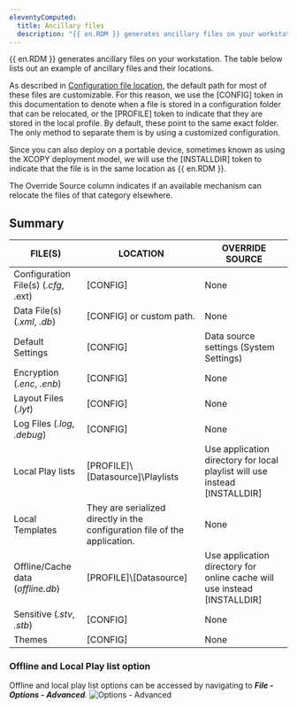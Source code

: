```yaml
---
eleventyComputed:
  title: Ancillary files
  description: "{{ en.RDM }} generates ancillary files on your workstation. The table below lists out an example of ancillary files and their locations."
---
```

{{ en.RDM }} generates ancillary files on your workstation. The table below lists out an example of ancillary files and their locations.

As described in [Configuration file location](/rdm/windows/installation/client/configuration-file-location/), the default path for most of these files are customizable. For this reason, we use the [CONFIG] token in this documentation to denote when a file is stored in a configuration folder that can be relocated, or the [PROFILE] token to indicate that they are stored in the local profile. By default, these point to the same exact folder. The only method to separate them is by using a customized configuration.

Since you can also deploy on a portable device, sometimes known as using the XCOPY deployment model, we will use the [INSTALLDIR] token to indicate that the file is in the same location as {{ en.RDM }}.

The Override Source column indicates if an available mechanism can relocate the files of that category elsewhere.

## Summary

| FILE(S) | LOCATION | OVERRIDE SOURCE |
|---------|----------|-----------------|
| Configuration File(s) (*.cfg*, .ext) | [CONFIG] | None |
| Data File(s) (*.xml*, *.db*) | [CONFIG] or custom path. | None |
| Default Settings | [CONFIG] | Data source settings (System Settings) |
| Encryption (*.enc*, *.enb*) | [CONFIG] | None |
| Layout Files (*.lyt*) | [CONFIG] | None |
| Log Files (*.log*, *.debug*) | [CONFIG] | None |
| Local Play lists | [PROFILE]\\[Datasource]\\Playlists | Use application directory for local playlist will use instead [INSTALLDIR] |
| Local Templates | They are serialized directly in the configuration file of the application. | None |
| Offline/Cache data (*offline.db*) | [PROFILE]\\[Datasource] | Use application directory for online cache will use instead [INSTALLDIR] |
| Sensitive (*.stv*, *.stb*) | [CONFIG] | None |
| Themes | [CONFIG] | None |


### Offline and Local Play list option

Offline and local play list options can be accessed by navigating to ***File - Options - Advanced***.
![Options - Advanced](https://cdnweb.devolutions.net/docs/en/rdm/windows/clip11275.png)


